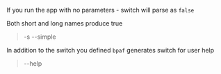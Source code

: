 If you run the app with no parameters - switch will parse as `false`

>

Both short and long names produce true

> -s
> --simple

In addition to the switch you defined `bpaf` generates switch for user help

> --help
